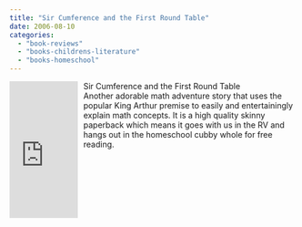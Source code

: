 ```yaml
---
title: "Sir Cumference and the First Round Table"
date: 2006-08-10
categories: 
  - "book-reviews"
  - "books-childrens-literature"
  - "books-homeschool"
---
```


<iframe scrolling="no" frameborder="0" marginheight="0" marginwidth="0" src="http://rcm.amazon.com/e/cm?t=soultravelers-20&o=1&p=8&l=as1&asins=1570911525&fc1=000000&IS2=1&lt1=_blank&lc1=0000FF&bc1=000000&bg1=FFFFFF&f=ifr" style="width: 120px; height: 240px; margin-right: 10px; float: left; margin-bottom: 20px;"></iframe>

Sir Cumference and the First Round Table  
Another adorable math adventure story that uses the popular King Arthur premise to easily and entertainingly explain math concepts. It is a high quality skinny paperback which means it goes with us in the RV and hangs out in the homeschool cubby whole for free reading.
